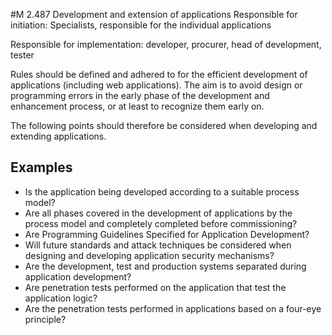 #M 2.487 Development and extension of applications
Responsible for initiation: Specialists, responsible for the individual applications

Responsible for implementation: developer, procurer, head of development, tester

Rules should be defined and adhered to for the efficient development of applications (including web applications). The aim is to avoid design or programming errors in the early phase of the development and enhancement process, or at least to recognize them early on.

The following points should therefore be considered when developing and extending applications.



## Examples 
* Is the application being developed according to a suitable process model?
* Are all phases covered in the development of applications by the process model and completely completed before commissioning?
* Are Programming Guidelines Specified for Application Development?
* Will future standards and attack techniques be considered when designing and developing application security mechanisms?
* Are the development, test and production systems separated during application development?
* Are penetration tests performed on the application that test the application logic?
* Are the penetration tests performed in applications based on a four-eye principle?




